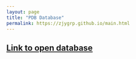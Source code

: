 ```yaml
---
layout: page
title: "PDB Database"
permalink: https://zjygrp.github.io/main.html
---
```


## [Link to open database](https://zjygrp.github.io/main.html)
